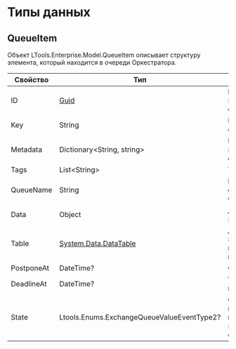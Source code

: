 # Типы данных

## QueueItem

Объект LTools.Enterprise.Model.QueueItem описывает структуру элемента, который находится в очереди Оркестратора.


| Свойство    | Тип                                                             | Описание             |
| ----------- | --------------------------------------------------------------- | -------------------- |
| ID          | [Guid](https://docs.microsoft.com/ru-ru/dotnet/api/system.guid?view=net-6.0) | Идентификатор элемента очереди |
| Key         | String                                                          | Ключ элемента очереди |
| Metadata    | Dictionary\<String, string>                                     | Метаданные элемента очереди |
| Tags        | List\<String>                                                   | Теги элемента         |
| QueueName   | String                                                          | Название очереди в Оркестраторе |
| Data        | Object                                                          | Данные элемента |
| Table       | [System.Data.DataTable](https://docs.microsoft.com/ru-ru/dotnet/api/system.data.datatable?view=net-5.0) | Данные элемента, представленные в виде таблицы |
| PostponeAt  | DateTime?                                                       | Отложить до           |
| DeadlineAt  | DateTime?                                                       | Уничтожить после      |
| State       | Ltools.Enums.ExchangeQueueValueEventType2?                      | Статус, в котором находится элемент очереди |

